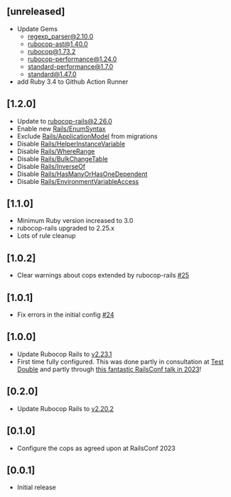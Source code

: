 ## [unreleased]

- Update Gems
    - regexp_parser@2.10.0
    - rubocop-ast@1.40.0
    - rubocop@1.73.2
    - rubocop-performance@1.24.0
    - standard-performance@1.7.0
    - standard@1.47.0
- add Ruby 3.4 to Github Action Runner

## [1.2.0]

- Update to [rubocop-rails@2.26.0](https://github.com/rubocop/rubocop-rails/blob/master/CHANGELOG.md#2260-2024-08-24)
- Enable new [Rails/EnumSyntax](https://github.com/rubocop/rubocop-rails/blob/master/docs/modules/ROOT/pages/cops_rails.adoc#railsenumsyntax)
- Exclude [Rails/ApplicationModel](/commit/94029ecc04635bdcda9c54bfcca27f6f9656205d) from migrations
- Disable [Rails/HelperInstanceVariable](https://github.com/rubocop/rubocop-rails/blob/master/docs/modules/ROOT/pages/cops_rails.adoc#railshelperinstancevariable)
- Disable [Rails/WhereRange](https://github.com/standardrb/standard-rails/pull/57)
- Disable [Rails/BulkChangeTable](https://github.com/standardrb/standard-rails/pull/55)
- Disable [Rails/InverseOf](https://github.com/standardrb/standard-rails/pull/54)
- Disable [Rails/HasManyOrHasOneDependent](https://github.com/standardrb/standard-rails/pull/53)
- Disable [Rails/EnvironmentVariableAccess](https://github.com/standardrb/standard-rails/pull/47)

## [1.1.0]

- Minimum Ruby version increased to 3.0
- rubocop-rails upgraded to 2.25.x
- Lots of rule cleanup

## [1.0.2]

- Clear warnings about cops extended by rubocop-rails [#25](https://github.com/standardrb/standard-rails/issues/25)

## [1.0.1]

- Fix errors in the initial config [#24](https://github.com/standardrb/standard-rails/pull/24)

## [1.0.0]

- Update Rubocop Rails to [v2.23.1](https://github.com/rubocop/rubocop-rails/releases/tag/v2.23.1)
- First time fully configured. This was done partly in consultation at [Test Double](https://testdouble.com/) and partly through [this fantastic RailsConf talk in 2023](https://www.youtube.com/watch?v=QVilOzkLdlI)!

## [0.2.0]

- Update Rubocop Rails to [v2.20.2](https://github.com/rubocop/rubocop-rails/releases/tag/v2.20.2)

## [0.1.0]

- Configure the cops as agreed upon at RailsConf 2023

## [0.0.1]

- Initial release
